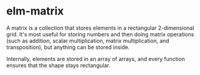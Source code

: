 # elm-matrix

A matrix is a collection that stores elements in a rectangular 2-dimensional grid. It's most useful for storing numbers and then doing matrix operations (such as addition, scalar multiplication, matrix multiplication, and transposition), but anything can be stored inside.

Internally, elements are stored in an array of arrays, and every function ensures that the shape stays rectangular.

